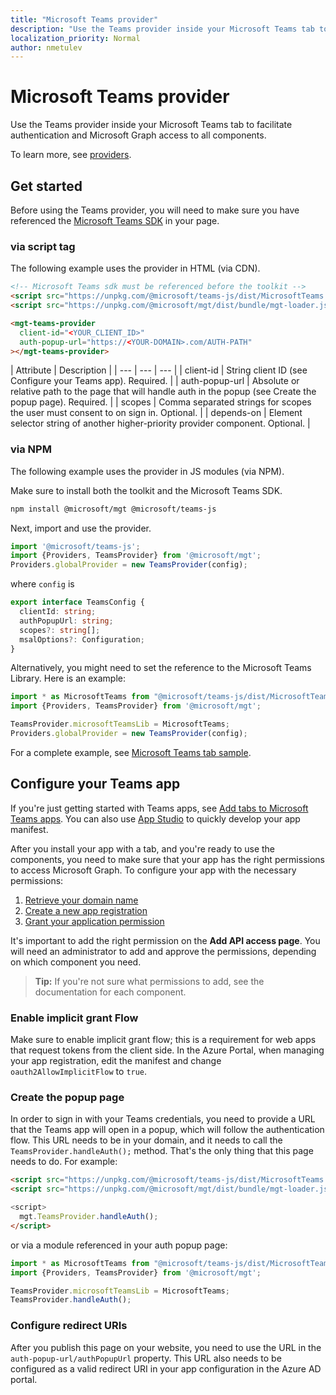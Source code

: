 ```yaml
---
title: "Microsoft Teams provider"
description: "Use the Teams provider inside your Microsoft Teams tab to facilitate authentication and Microsoft Graph access to all components."
localization_priority: Normal
author: nmetulev
---
```


# Microsoft Teams provider

Use the Teams provider inside your Microsoft Teams tab to facilitate authentication and Microsoft Graph access to all components.

To learn more, see [providers](../providers.md).

## Get started

Before using the Teams provider, you will need to make sure you have referenced the [Microsoft Teams SDK](https://docs.microsoft.com/en-us/javascript/api/overview/msteams-client?view=msteams-client-js-latest#using-the-sdk) in your page.

### via script tag
The following example uses the provider in HTML (via CDN).

```html
<!-- Microsoft Teams sdk must be referenced before the toolkit -->
<script src="https://unpkg.com/@microsoft/teams-js/dist/MicrosoftTeams.min.js" crossorigin="anonymous"></script>
<script src="https://unpkg.com/@microsoft/mgt/dist/bundle/mgt-loader.js"></script>

<mgt-teams-provider
  client-id="<YOUR_CLIENT_ID>"
  auth-popup-url="https://<YOUR-DOMAIN>.com/AUTH-PATH"
></mgt-teams-provider>
```

| Attribute | Description |
| --- | --- | --- |
| client-id   | String client ID (see Configure your Teams app). Required. |
| auth-popup-url  | Absolute or relative path to the page that will handle auth in the popup (see Create the popup page). Required. |
| scopes  | Comma separated strings for scopes the user must consent to on sign in. Optional. |
| depends-on | Element selector string of another higher-priority provider component. Optional. |

### via NPM 
The following example uses the provider in JS modules (via NPM).

Make sure to install both the toolkit and the Microsoft Teams SDK.

```bash
npm install @microsoft/mgt @microsoft/teams-js
```

Next, import and use the provider.

```ts
import '@microsoft/teams-js';
import {Providers, TeamsProvider} from '@microsoft/mgt'; 
Providers.globalProvider = new TeamsProvider(config);
```

where `config` is

```ts
export interface TeamsConfig {
  clientId: string;
  authPopupUrl: string;
  scopes?: string[];
  msalOptions?: Configuration;
}
```

Alternatively, you might need to set the reference to the Microsoft Teams Library. Here is an example:

```ts
import * as MicrosoftTeams from "@microsoft/teams-js/dist/MicrosoftTeams";
import {Providers, TeamsProvider} from '@microsoft/mgt'; 

TeamsProvider.microsoftTeamsLib = MicrosoftTeams;
Providers.globalProvider = new TeamsProvider(config);
```

For a complete example, see [Microsoft Teams tab sample](https://github.com/microsoftgraph/microsoft-graph-toolkit/tree/master/samples/teams-tab).

## Configure your Teams app

If you're just getting started with Teams apps, see [Add tabs to Microsoft Teams apps](https://docs.microsoft.com/en-us/microsoftteams/platform/concepts/tabs/tabs-overview). You can also use [App Studio](https://docs.microsoft.com/en-us/microsoftteams/platform/get-started/get-started-app-studio) to quickly develop your app manifest.

After you install your app with a tab, and you're ready to use the components, you need to make sure that your app has the right permissions to access Microsoft Graph. To configure your app with the necessary permissions:

1. [Retrieve your domain name](https://docs.microsoft.com/en-us/azure/active-directory/identity-protection/graph-get-started#retrieve-your-domain-name)
2. [Create a new app registration](https://docs.microsoft.com/en-us/azure/active-directory/identity-protection/graph-get-started#create-a-new-app-registration)
3. [Grant your application permission](https://docs.microsoft.com/en-us/azure/active-directory/identity-protection/graph-get-started#grant-your-application-permission-to-use-the-api)

It's important to add the right permission on the **Add API access page**. You will need an administrator to add and approve the permissions, depending on which component you need.

>**Tip:** If you're not sure what permissions to add, see the documentation for each component.

### Enable implicit grant Flow

Make sure to enable implicit grant flow; this is a requirement for web apps that request tokens from the client side. In the Azure Portal, when managing your app registration, edit the manifest and change `oauth2AllowImplicitFlow` to `true`.

### Create the popup page

In order to sign in with your Teams credentials, you need to provide a URL that the Teams app will open in a popup, which will follow the authentication flow. This URL needs to be in your domain, and it needs to call the `TeamsProvider.handleAuth();` method. That's the only thing that this page needs to do. For example:

```html
<script src="https://unpkg.com/@microsoft/teams-js/dist/MicrosoftTeams.min.js" crossorigin="anonymous"></script>
<script src="https://unpkg.com/@microsoft/mgt/dist/bundle/mgt-loader.js">

<script>	    
  mgt.TeamsProvider.handleAuth();
</script>
```

or via a module referenced in your auth popup page:

```ts
import * as MicrosoftTeams from "@microsoft/teams-js/dist/MicrosoftTeams";
import {Providers, TeamsProvider} from '@microsoft/mgt'; 

TeamsProvider.microsoftTeamsLib = MicrosoftTeams;
TeamsProvider.handleAuth();
```

### Configure redirect URIs

After you publish this page on your website, you need to use the URL in the `auth-popup-url/authPopupUrl` property. This URL also needs to be configured as a valid redirect URI in your app configuration in the Azure AD portal.
